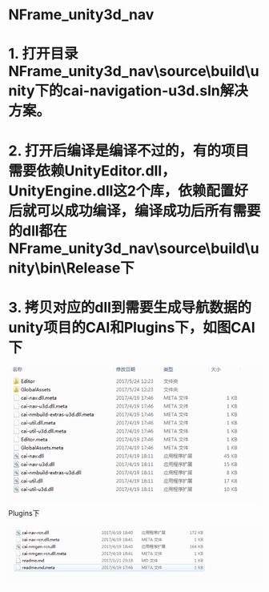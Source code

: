 # NFrame_unity3d_nav
# 1.	打开目录NFrame_unity3d_nav\source\build\unity下的cai-navigation-u3d.sln解决方案。
# 2.	打开后编译是编译不过的，有的项目需要依赖UnityEditor.dll，UnityEngine.dll这2个库，依赖配置好后就可以成功编译，编译成功后所有需要的dll都在NFrame_unity3d_nav\source\build\unity\bin\Release下
# 3.	拷贝对应的dll到需要生成导航数据的unity项目的CAI和Plugins下，如图CAI下
![image](https://github.com/bluesky7290/NFrame_unity3d_nav/blob/master/Images/cai.png)
Plugins下

![image](https://github.com/bluesky7290/NFrame_unity3d_nav/blob/master/Images/plugins.png)
